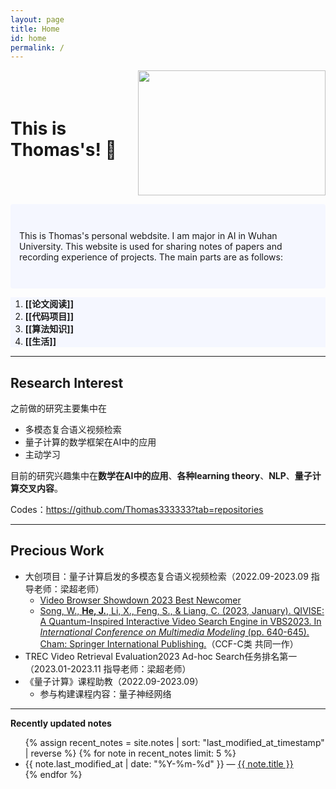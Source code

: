 ```yaml
---
layout: page
title: Home
id: home
permalink: / 
---
```


<style>     .container {         display: flex;         align-items: center;  justify-content: space-between;   }          .container img {         width: 300px;         height: 200px;     } </style>  
<div class="container">         <h1>This is Thomas's! 🌱 </h1> <img src='https://cdn.jsdelivr.net/gh/Thomas333333/MyPostImage/Images/DSC_7355.JPG' width="300" height="200"> </div>

<p style="padding: 3em 1em; background: #f5f7ff; border-radius: 4px;">
    This is Thomas's personal webdsite. I am major in AI in Wuhan University. This website is used for sharing notes of papers and recording experience of projects. The main parts are as follows:
    </p>
  <ol style="background: #f5f7ff;">
    <li style="background: #f5f7ff;"><strong>[[论文阅读]]</strong></li>
    <li style="background: #f5f7ff;"><strong>[[代码项目]]</strong></li>
    <li style="background: #f5f7ff;"><strong>[[算法知识]]</strong></li>
    <li style="background: #f5f7ff;"><strong>[[生活]]</strong></li>

  </ol>

---




## Research Interest

之前做的研究主要集中在

+ 多模态复合语义视频检索
+ 量子计算的数学框架在AI中的应用
+ 主动学习

目前的研究兴趣集中在**数学在AI中的应用**、**各种learning theory**、**NLP**、**量子计算交叉内容**。

Codes：<a href='https://github.com/Thomas333333?tab=repositories'>https://github.com/Thomas333333?tab=repositories </a>

---

## Precious Work

+ 大创项目：量子计算启发的多模态复合语义视频检索（2022.09-2023.09  指导老师：梁超老师）
  +  [Video Browser Showdown 2023 Best Newcomer](https://videobrowsershowdown.org/hall-of-fame/) 
  + [Song, W., **He, J.**, Li, X., Feng, S., & Liang, C. (2023, January). QIVISE: A Quantum-Inspired Interactive Video Search Engine in VBS2023. In *International Conference on Multimedia Modeling* (pp. 640-645). Cham: Springer International Publishing.](https://link.springer.com/chapter/10.1007/978-3-031-27077-2_52)（CCF-C类 共同一作）
+ TREC Video Retrieval Evaluation2023 Ad-hoc Search任务排名第一（2023.01-2023.11  指导老师：梁超老师）
+ 《量子计算》课程助教（2022.09-2023.09）
  + 参与构建课程内容：量子神经网络

---



<strong>Recently updated notes</strong>

<ul>
  {% assign recent_notes = site.notes | sort: "last_modified_at_timestamp" | reverse %}
  {% for note in recent_notes limit: 5 %}
    <li>
      {{ note.last_modified_at | date: "%Y-%m-%d" }} — <a class="internal-link" href="{{ note.url }}">{{ note.title }}</a>
    </li>
  {% endfor %}
</ul>

<style>
  .wrapper {
    max-width: 46em;
  }
</style>
